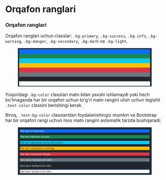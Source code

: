 # Orqafon ranglari

### Orqafon ranglari

Orqafon ranglari uchun classlar: `.bg-primary`, `.bg-success`, `.bg-info`, `.bg-warning`, `.bg-danger`, `.bg-secondary`, `.bg-dark` va `.bg-light`.

<figure><img src="../../../.gitbook/assets/image (571).png" alt=""><figcaption></figcaption></figure>

Yuqoridagi `.bg-color` classlari matn bilan yaxshi ishlamaydi yoki hech bo'lmaganda har bir orqafon uchun to'g'ri matn rangini olish uchun tegishli `.text-color` classini berishingi kerak.

Biroq, `.text-bg-color` classlaridan foydalanishingiz mumkin va Bootstrap har bir orqafon rangi uchun mos matn rangini avtomatik tarzda boshqaradi:

<figure><img src="../../../.gitbook/assets/image (636).png" alt=""><figcaption></figcaption></figure>
